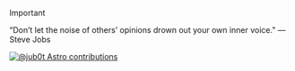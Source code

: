 > [!Important]
> “Don’t let the noise of others’ opinions drown out your own inner voice." ― Steve Jobs


[![@jub0t Astro contributions](https://astro.badg.es/v2/contributor/jub0t.svg)](https://astro.badg.es/contributor/jub0t/)
